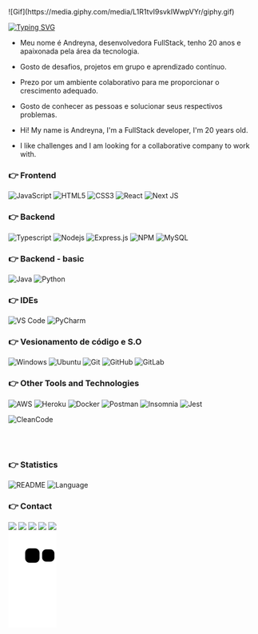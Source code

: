 <div>
 ![Gif](https://media.giphy.com/media/L1R1tvI9svkIWwpVYr/giphy.gif)
</div>

[![Typing SVG](https://readme-typing-svg.herokuapp.com?font=Arial&size=24&color=F76709&center=true&vCenter=true&width=500&lines=Hello+World!!;My+name+is+Andreyna+-+FullStack+developer;Be+Welcome++%F0%9F%A4%97;Ol%C3%A1+Mundo!!;Meu+nome+%C3%A9+Andreyna+-+Dev.+FullStack;Fique+a+vontade+%F0%9F%A4%97;%E4%BD%A0%E5%A5%BD%E4%B8%96%E7%95%8C;%E6%88%91%E7%9A%84%E5%90%8D%E5%AD%97%E6%98%AF%E5%AE%89%E6%82%A6%E5%A8%9C+-+%E6%88%91%E6%98%AF%E4%B8%80%E5%90%8D%E5%BC%80%E5%8F%91%E4%BA%BA%E5%91%98;%E6%AC%A2%E8%BF%8E+%F0%9F%A4%97)](https://git.io/typing-svg)

 - Meu nome é Andreyna, desenvolvedora FullStack, tenho 20 anos e apaixonada pela área da tecnologia.
 - Gosto de desafios, projetos em grupo e aprendizado contínuo.
 - Prezo por um ambiente colaborativo para me proporcionar o crescimento adequado.
 - Gosto de conhecer as pessoas e solucionar seus respectivos problemas.

- Hi! My name is Andreyna, I'm a FullStack developer, I'm 20 years old.
- I like challenges and I am looking for a collaborative company to work with. 

### 👉 Frontend
 ![JavaScript](https://img.shields.io/badge/javascript-%23323330.svg?style=for-the-badge&logo=javascript&logoColor=%23F7DF1E)
 ![HTML5](https://img.shields.io/badge/html-E34F26.svg?style=for-the-badge&logo=html5&logoColor=white) 
 ![CSS3](https://img.shields.io/badge/css-1572B6.svg?style=for-the-badge&logo=css3&logoColor=white) 
 ![React](https://img.shields.io/badge/React-20232A?style=for-the-badge&logo=react&logoColor=61DAFB)
 ![Next JS](https://img.shields.io/badge/Next-black?style=for-the-badge&logo=next.js&logoColor=white)
 
 ### 👉 Backend
![Typescript](https://img.shields.io/badge/typescript-3178C6.svg?style=for-the-badge&logo=typescript&logoColor=white)
![Nodejs](https://img.shields.io/badge/node.js-339933.svg?style=for-the-badge&logo=nodedotjs&logoColor=white) 
![Express.js](https://img.shields.io/badge/express.js-%23404d59.svg?style=for-the-badge&logo=express&logoColor=%2361DAFB)
![NPM](https://img.shields.io/badge/npm-CB3837?style=for-the-badge&logo=npm&logoColor=white) 
![MySQL](https://img.shields.io/badge/MySQL-00000F?style=for-the-badge&logo=mysql&logoColor=white)

 ### 👉 Backend - basic
![Java](https://img.shields.io/badge/java-%23ED8B00.svg?style=for-the-badge&logo=java&logoColor=white)
![Python](https://img.shields.io/badge/Python-3776AB?style=for-the-badge&logo=python&logoColor=white)


### 👉 IDEs
![VS Code](https://img.shields.io/badge/vscode-007ACC.svg?style=for-the-badge&logo=visualstudiocode&logoColor=white)
![PyCharm](https://img.shields.io/badge/pycharm-143?style=for-the-badge&logo=pycharm&logoColor=black&color=black&labelColor=green)

### 👉 Vesionamento de código e S.O
![Windows](https://img.shields.io/badge/Windows-0078D6?style=for-the-badge&logo=windows&logoColor=white)
![Ubuntu](https://img.shields.io/badge/ubuntu-E95420.svg?style=for-the-badge&logo=ubuntu&logoColor=white)
![Git](https://img.shields.io/badge/Git-F05032?style=for-the-badge&logo=git&logoColor=white)
![GitHub](https://img.shields.io/badge/Git-F05032?style=for-the-badge&logo=git&logoColor=white)
![GitLab](https://img.shields.io/badge/GitLab-330F63?style=for-the-badge&logo=gitlab&logoColor=white)

### 👉 Other Tools and Technologies
![AWS](https://img.shields.io/badge/AWS-%23FF9900.svg?style=for-the-badge&logo=amazon-aws&logoColor=white)
![Heroku](https://img.shields.io/badge/heroku-430098.svg?style=for-the-badge&logo=heroku&logoColor=white)
![Docker](https://img.shields.io/badge/docker-2496ED.svg?style=for-the-badge&logo=docker&logoColor=white) 
![Postman](https://img.shields.io/badge/postman-FF6C37.svg?style=for-the-badge&logo=postman&logoColor=white)
![Insomnia](https://img.shields.io/badge/insomnia-white.svg?style=for-the-badge&logo=insomnia&logoColor=purple)
![Jest](https://img.shields.io/badge/jest-white.svg?style=for-the-badge&logo=jest&logoColor=critical)

![CleanCode](https://img.shields.io/badge/Clean%20Code-devRel-_.svg)

<br />
<br />

### 👉 **Statistics**
![README](https://github-readme-stats.vercel.app/api?username=andreyna1808&show_icons=true&theme=gruvbox&hide_border=true")
![Language](https://github-readme-stats.vercel.app/api/top-langs/?username=andreyna1808&layout=compact&theme=gruvbox)

### 👉 Contact
<div> 
  <a target="_blank" href="https://www.youtube.com/channel/UCBIL9fcbrliSq_cGxqHr6sA"><img target="_blank" src="https://img.shields.io/badge/YouTube-FF0000?style=for-the-badge&logo=youtube&logoColor=white"></a>
  <a target="_blank" href="https://www.instagram.com/devdrica/"><img target="_blank" src="https://img.shields.io/badge/-Instagram-%23E4405F?style=for-the-badge&logo=instagram&logoColor=white"></a>
  <a target="_blank" href="mailto: andreyna.m.carvalho@gmail.com"><img target="_blank" src="https://img.shields.io/badge/-Gmail-%23333?style=for-the-badge&logo=gmail&logoColor=white"></a>
  <a target="_blank" href="https://www.linkedin.com/in/andreyna-carvalho-997273231/"><img target="_blank" src="https://img.shields.io/badge/-LinkedIn-%230077B5?style=for-the-badge&logo=linkedin&logoColor=white"></a> 
  <a target="_blank" href="https://wa.me/5548991052198"><img target="_blank" src="https://img.shields.io/badge/WhatsApp-25D366?style=for-the-badge&logo=whatsapp&logoColor=white"></a> 
</div>

</div>
    <img src="https://github.com/andreyna1808/andreyna1808/blob/output/github-contribution-grid-snake.svg" />
</div> 
  
